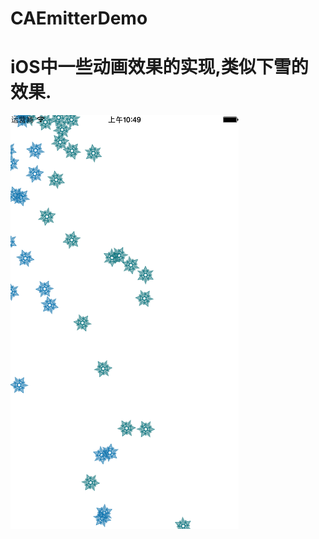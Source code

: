 # CAEmitterDemo
# iOS中一些动画效果的实现,类似下雪的效果.
![示例图片](https://github.com/hnxyzhw/CAEmitterDemo/blob/master/CAEmitterDemo/example.png)